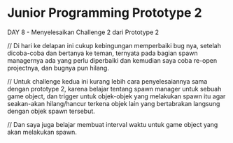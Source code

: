 # Junior Programming Prototype 2

DAY 8 - Menyelesaikan Challenge 2 dari Prototype 2

// Di hari ke delapan ini cukup kebingungan memperbaiki bug nya, setelah dicoba-coba dan bertanya ke teman, ternyata pada bagian spawn managernya ada yang perlu diperbaiki dan kemudian saya coba re-open projectnya, dan bugnya pun hilang.

// Untuk challenge kedua ini kurang lebih cara penyelesaiannya sama dengan prototype 2, karena belajar tentang spawn manager untuk sebuah game object, dan trigger untuk objek-objek yang melakukan spawn itu agar seakan-akan hilang/hancur terkena objek lain yang bertabrakan langsung dengan objek spawn tersebut.

// Dan saya juga belajar membuat interval waktu untuk game object yang akan melakukan spawn.